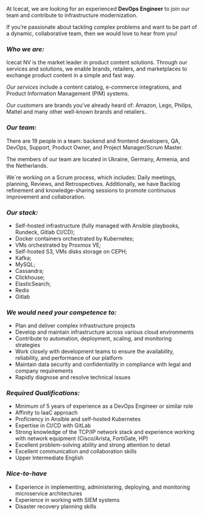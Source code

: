 At Icecat, we are looking for an experienced **DevOps Engineer** to join our
team and contribute to infrastructure modernization.

If you’re passionate about tackling complex problems and want to be part of a
dynamic, collaborative team, then we would love to hear from you!

### _Who we are:_

Icecat NV is the market leader in product content solutions. Through our
services and solutions, we enable brands, retailers, and marketplaces to
exchange product content in a simple and fast way.

_Our services_ include a content catalog, e-commerce integrations, and Product
Information Management (PIM) systems.

_Our customers_ are brands you’ve already heard of: Amazon, Lego, Philips,
Mattel and many other well-known brands and retailers..

### _Our team:_

There are 19 people in a team: backend and frontend developers, QA, DevOps,
Support, Product Owner, and Project Manager/Scrum Master.

The members of our team are located in Ukraine, Germany, Armenia, and the
Netherlands.

We`re working on a Scrum process, which includes: Daily meetings, planning,
Reviews, and Retrospectives. Additionally, we have Backlog refinement and
knowledge-sharing sessions to promote continuous improvement and
collaboration.

### _Our stack:_

  * Self-hosted infrastructure (fully managed with Ansible playbooks, Rundeck, Gitlab CI/CD);
  * Docker containers orchestrated by Kubernetes;
  * VMs orchestrated by Proxmox VE;
  * Self-hosted S3, VMs disks storage on CEPH;
  * Kafka;
  * MySQL;
  * Cassandra;
  * Clickhouse;
  * ElasticSearch;
  * Redis
  * Gitlab

###  _We would need your competence to:_

  * Plan and deliver complex infrastructure projects
  * Develop and maintain infrastructure across various cloud environments
  * Contribute to automation, deployment, scaling, and monitoring strategies
  * Work closely with development teams to ensure the availability, reliability, and performance of our platform
  * Maintain data security and confidentiality in compliance with legal and company requirements
  * Rapidly diagnose and resolve technical issues

###  _Required Qualifications:_

  * Minimum of 5 years of experience as a DevOps Engineer or similar role
  * Affinity to IaaC approach 
  * Proficiency in Ansible and self-hosted Kubernetes
  * Expertise in CI/CD with GitLab
  * Strong knowledge of the TCP/IP network stack and experience working with network equipment (Cisco/Arista, FortiGate, HP)
  * Excellent problem-solving ability and strong attention to detail
  * Excellent communication and collaboration skills
  * Upper Intermediate English

###  _Nice-to-have_

  * Experience in implementing, administering, deploying, and monitoring microservice architectures
  * Experience in working with SIEM systems
  * Disaster recovery planning skills
